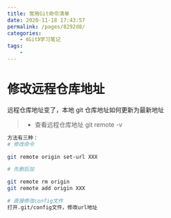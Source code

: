 ```yaml
---
title: 常用Git命令清单
date: 2020-11-18 17:43:57
permalink: /pages/8292d8/
categories:
    - 《Git》学习笔记
tags:
    -
---
```


# 修改远程仓库地址

远程仓库地址变了，本地 git 仓库地址如何更新为最新地址

> -   查看远程仓库地址 git remote -v

```bash
方法有三种：
# 修改命令

git remote origin set-url XXX

# 先删后加

git remote rm origin
git remote add origin XXX

# 直接修改config文件
打开.git/config文件，修改url地址
```
